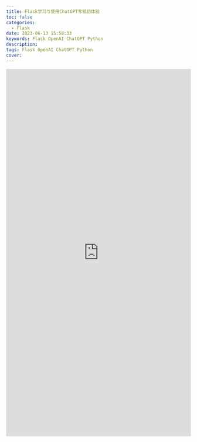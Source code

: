 ```yaml
---
title: Flask学习与使用ChatGPT写稿初体验
toc: false
categories:
  - Flask
date: 2023-06-13 15:58:33
keywords: Flask OpenAI ChatGPT Python
description:
tags: Flask OpenAI ChatGPT Python
cover:
---
```


<script type="text/javascript">
function SetCwinHeight(){
  console.log("SetCwinHeight")
  var iframeid = document.getElementById("iframeid"); //iframe id
  if (document.getElementById) {
    if (iframeid && !window.opera) {
      if (iframeid.contentDocument && iframeid.contentDocument.body.offsetHeight) {
        iframeid.height = iframeid.contentDocument.body.offsetHeight + 50;
      } else if (iframeid.Document && iframeid.Document.body.scrollHeight) {
        frameid.height = iframeid.Document.body.scrollHeight + 50;
      }
    }
  }
}
</script>

<iframe id="iframeid" onload="Javascript:SetCwinHeight()" width="100%" height="1000px" scrolling=no frameborder=0 src="https://sharegpt.com/c/OhdNHLe"></iframe>

